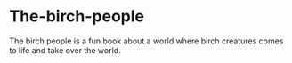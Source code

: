# The-birch-people
The birch people is a fun book about a world where birch creatures comes to life and take over the world. 
